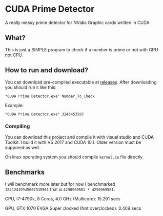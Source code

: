 # CUDA Prime Detector
A really messy prime detector for NVidia Graphic cards written in CUDA

## What?
This is just a SIMPLE program to check if a number is prime or not with GPU not CPU.

## How to run and download?
You can download pre-compiled executable at [releases](https://github.com/HirbodBehnam/CUDA-Prime-Detector/releases). After downloading you should run it like this:
```
"CUDA Prime Detector.exe" Number_To_Check
```
Example:
```
"CUDA Prime Detector.exe" 3243453587
```
### Compiling
You can download this project and compile it with visual studio and CUDA Toolkit. I build it with VS 2017 and CUDA 10.1. Older version must be suppored as well.

On linux operating system you should compile `kernel.cu` file directly.

## Benchmarks
I will benchmark more later but for now I benchmarked `18412419945067315561` that is `4290969581 * 4290969581`.

CPU, i7-4790k, 8 Cores, 4.0 GHz (Multicore): 15.291 secs

GPU, GTX 1070 EVGA Super clocked (Not overclocked): 0.409 secs
